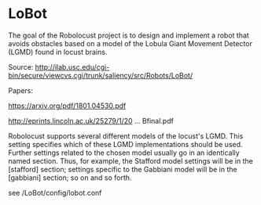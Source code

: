 # LoBot
The goal of the Robolocust project is to design and implement a robot that 
avoids obstacles based on a model of the Lobula Giant Movement Detector (LGMD) 
found in locust brains.
   
Source: http://ilab.usc.edu/cgi-bin/secure/viewcvs.cgi/trunk/saliency/src/Robots/LoBot/

Papers:

https://arxiv.org/pdf/1801.04530.pdf

http://eprints.lincoln.ac.uk/25279/1/20 ... Bfinal.pdf


Robolocust supports several different models of the locust's LGMD.
This setting specifies which of these LGMD implementations should be
used. Further settings related to the chosen model usually go in an
identically named section. Thus, for example, the Stafford model
settings will be in the [stafford] section; settings specific to the
Gabbiani model will be in the [gabbiani] section; so on and so forth.

see /LoBot/config/lobot.conf

